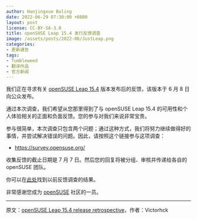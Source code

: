 ```yaml
---
author: Hanjingxue Boling
date: 2022-06-29 07:30:00 +0800
layout: post
license: CC-BY-SA-3.0
title: openSUSE Leap 15.4 发行反馈调查
image: /assets/posts/2022-06/JustLeap.png
categories:
- 更新通告
tags:
- Tumbleweed
- 翻译作品
- 官方新闻
---
```


我们正在寻求有关 [openSUSE Leap 15.4](https://get.opensuse.org/leap/15.4/) 版本发布后的反馈，该版本于 6 月 8 日向公众发布。

通过本次调查，我们希望从您那里得到了与 openSUSE Leap 15.4 的可用性和个人体验相关的正面和负面反馈。您的参与对我们来说非常宝贵。

参与很简单，本次调查只包含两个问题；通过这种方式，我们将努力继续做得好的事情，并尝试解决错误的问题。因此，请按照这个链接参与这项调查：

- https://survey.opensuse.org/

收集反馈的截止日期是 7 月 7 日。然后您的回复将被分组、审核并传递给各自的 openSUSE 团队。

你可以在[此处](https://en.opensuse.org/Portal:15.3/Retrospective)找到以前反馈调查的结果。

非常感谢您成为 [openSUSE](https://www.opensuse.org/) 社区的一员。

------

原文：[openSUSE Leap 15.4 release retrospective](https://news.opensuse.org/2022/06/28/os-leap-release-retrospective/)，作者：Victorhck